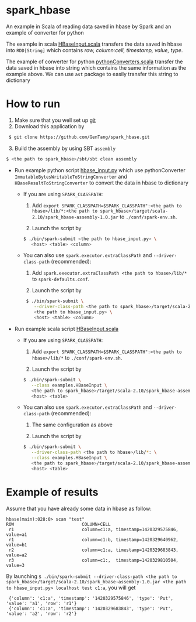 spark_hbase
===========

An example in Scala of reading data saved in hbase by Spark and an example of converter for python

The example in scala [HBaseInput.scala](/src/main/scala/examples/HBaseInput.scala) transfers the data saved in hbase into `RDD[String]` which contains *row, column:cell, timestamp, value, type*. 

The example of converter for python [pythonConverters.scala](/src/main/scala/examples//pythonConverters.scala) transfer the data saved in hbase into string which contains the same information as the example above. We can use `ast` package to easily transfer this string to dictionary

How to run
=========
1. Make sure that you well set up [git](https://help.github.com/articles/set-up-git/#platform-linux)
2. Download this application by 

  ```bash
   $ git clone https://github.com/GenTang/spark_hbase.git
  ```

3. Build the assembly by using SBT `assembly`

  ```bash
  $ <the path to spark_hbase>/sbt/sbt clean assembly
  ```

* Run example python script [hbase_input.py](hbase_input.py) which use pythonConverter `ImmutableBytesWritableToStringConverter` and `HBaseResultToStringConverter` to convert the data in hbase to dictionary

  * If you are using `SPARK_CLASSPATH`:
     1. Add `export SPARK_CLASSPATH=$SPARK_CLASSPATH":<the path to hbase>/lib/*:<the path to spark_hbase>/target/scala-2.10/spark_hbase-assembly-1.0.jar` to `./conf/spark-env.sh`.
  
    2. Launch the script by 
      ```bash
      $ ./bin/spark-submit <the path to hbase_input.py> \
         <host> <table> <column>
      ```

  * You can also use `spark.executor.extraClassPath` and `--driver-class-path` (recommended):
     1. Add `spark.executor.extraClassPath <the path to hbase>/lib/*` to `spark-defaults.conf`.

     2. Launch the script by
       ```bash
        $ ./bin/spark-submit \
           --driver-class-path <the path to spark_hbase>/target/scala-2.10/spark_hbase-assembly-1.0.jar \
           <the path to hbase_input.py> \
           <host> <table> <column>
       ```

* Run example scala script [HBaseInput.scala](/src/main/scala/examples/HBaseInput.scala)
  * If you are using `SPARK_CLASSPATH`:
     1. Add `export SPARK_CLASSPATH=$SPARK_CLASSPATH":<the path to hbase>/lib/*` to `./conf/spark-env.sh`.

     2. Launch the script by 
      ```bash
      $ ./bin/spark-submit \
         --class examples.HBaseInput \
         <the path to spark_hbase>/target/scala-2.10/spark_hbase-assembly-1.0.jar \
         <host> <table> 
      ```
      
  * You can also use `spark.executor.extraClassPath` and `--driver-class-path` (recommended):
     1. The same configuration as above
 
     2. Launch the script by
      ```bash
      $ ./bin/spark-submit \
         --driver-class-path <the path to hbase>/lib/*: \
         --class examples.HBaseInput \
         <the path to spark_hbase>/target/scala-2.10/spark_hbase-assembly-1.0.jar \
         <host> <table> 
      ```

Example of results
==================
Assume that you have already some data in hbase as follow:

    hbase(main):028:0> scan "test"
    ROW                          COLUMN+CELL
     r1                          column=c1:a, timestamp=1420329575846, value=a1
     r1                          column=c1:b, timestamp=1420329640962, value=b1
     r2                          column=c1:a, timestamp=1420329683843, value=a2
     r3                          column=c1:,  timestamp=1420329810504, value=3

By launching `$ ./bin/spark-submit --driver-class-path <the path to spark_hbase>/target/scala-2.10/spark_hbase-assembly-1.0.jar <the path to hbase_input.py> localhost test c1:a`, you will get 

     {'column': 'c1:a', 'timestamp': '1420329575846', 'type': 'Put', 'value': 'a1', 'row': 'r1'}
     {'column': 'c1:a', 'timestamp': '1420329683843', 'type': 'Put', 'value': 'a2', 'row': 'r2'}
